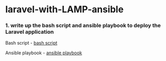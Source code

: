# laravel-with-LAMP-ansible

### 1. write up the bash script and ansible playbook to deploy the Laravel application

Bash script - [bash script](./deploy_laravel.sh)

Ansible playbook - [ansible playbook](./execute_script.yml)


